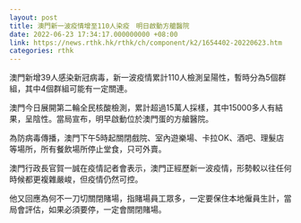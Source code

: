 ```yaml
---
layout: post
title: 澳門新一波疫情增至110人染疫　明日啟動方艙醫院
date: 2022-06-23 17:34:17.000000000 +08:00
link: https://news.rthk.hk/rthk/ch/component/k2/1654402-20220623.htm
categories: rthk
---
```


澳門新增39人感染新冠病毒，新一波疫情累計110人檢測呈陽性，暫時分為5個群組，其中4個群組可能有一定關連。

澳門今日展開第二輪全民核酸檢測，累計超過15萬人採樣，其中15000多人有結果，呈陰性。當局宣布，明早啟動位於澳門蛋的方艙醫院。

為防病毒傳播，澳門下午5時起關閉戲院、室內遊樂場、卡拉OK、酒吧、理髮店等場所，所有餐飲場所停止堂食，只可外賣。

澳門行政長官賀一誠在疫情記者會表示，澳門正經歷新一波疫情，形勢較以往任何時候都更複雜嚴峻，但疫情仍然可控。

他又回應為何不一刀切關閉賭場，指賭場員工眾多，一定要保住本地僱員生計，當局會評估，如果必須要停，一定會關閉賭場。
